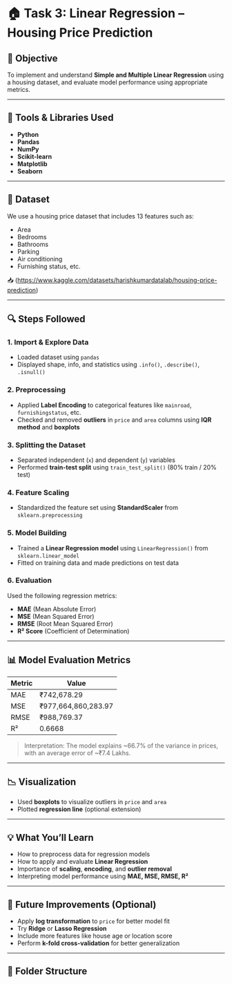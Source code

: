 # 🏠 Task 3: Linear Regression – Housing Price Prediction

## 🎯 Objective
To implement and understand **Simple and Multiple Linear Regression** using a housing dataset, and evaluate model performance using appropriate metrics.

---

## 🧰 Tools & Libraries Used
- **Python**
- **Pandas**
- **NumPy**
- **Scikit-learn**
- **Matplotlib**
- **Seaborn**

---

## 📁 Dataset

We use a housing price dataset that includes 13 features such as:
- Area
- Bedrooms
- Bathrooms
- Parking
- Air conditioning
- Furnishing status, etc.

📥 (https://www.kaggle.com/datasets/harishkumardatalab/housing-price-prediction)

---

## 🔍 Steps Followed

### 1. **Import & Explore Data**
- Loaded dataset using `pandas`
- Displayed shape, info, and statistics using `.info()`, `.describe()`, `.isnull()`

### 2. **Preprocessing**
- Applied **Label Encoding** to categorical features like `mainroad`, `furnishingstatus`, etc.
- Checked and removed **outliers** in `price` and `area` columns using **IQR method** and **boxplots**

### 3. **Splitting the Dataset**
- Separated independent (`x`) and dependent (`y`) variables
- Performed **train-test split** using `train_test_split()` (80% train / 20% test)

### 4. **Feature Scaling**
- Standardized the feature set using **StandardScaler** from `sklearn.preprocessing`

### 5. **Model Building**
- Trained a **Linear Regression model** using `LinearRegression()` from `sklearn.linear_model`
- Fitted on training data and made predictions on test data

### 6. **Evaluation**
Used the following regression metrics:
- **MAE** (Mean Absolute Error)
- **MSE** (Mean Squared Error)
- **RMSE** (Root Mean Squared Error)
- **R² Score** (Coefficient of Determination)

---

## 📊 Model Evaluation Metrics

| Metric | Value |
|--------|--------|
| MAE    | ₹742,678.29 |
| MSE    | ₹977,664,860,283.97 |
| RMSE   | ₹988,769.37 |
| R²     | 0.6668 |

> Interpretation: The model explains ~66.7% of the variance in prices, with an average error of ~₹7.4 Lakhs.

---

## 📉 Visualization

- Used **boxplots** to visualize outliers in `price` and `area`
- Plotted **regression line** (optional extension)
  
---

## 💡 What You’ll Learn

- How to preprocess data for regression models
- How to apply and evaluate **Linear Regression**
- Importance of **scaling**, **encoding**, and **outlier removal**
- Interpreting model performance using **MAE, MSE, RMSE, R²**

---



## 📎 Future Improvements (Optional)
- Apply **log transformation** to `price` for better model fit
- Try **Ridge** or **Lasso Regression**
- Include more features like house age or location score
- Perform **k-fold cross-validation** for better generalization

---

## 📂 Folder Structure

